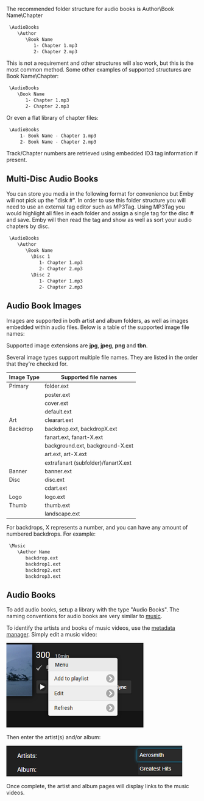 The recommended folder structure for audio books is Author\Book Name\Chapter

```
 \AudioBooks
    \Author
       \Book Name
          1- Chapter 1.mp3
          2- Chapter 2.mp3
```

This is not a requirement and other structures will also work, but this is the most common method. Some other examples of supported structures are Book Name\Chapter:

```
 \AudioBooks
    \Book Name
       1- Chapter 1.mp3
       2- Chapter 2.mp3
```

Or even a flat library of chapter files:

```
 \AudioBooks
     1- Book Name - Chapter 1.mp3
     2- Book Name - Chapter 2.mp3
```

Track/Chapter numbers are retrieved using embedded ID3 tag information if present.

## Multi-Disc Audio Books

You can store you media in the following format for convenience but Emby will not pick up the "disk #".  In order to use this folder structure you will need to use an external tag editor such as MP3Tag.  Using MP3Tag you would highlight all files in each folder and assign a single tag for the disc # and save.  Emby will then read the tag and show as well as sort your audio chapters by disc.

```
 \AudioBooks
    \Author
       \Book Name
         \Disc 1
            1- Chapter 1.mp3
            2- Chapter 2.mp3
         \Disc 2
            1- Chapter 1.mp3
            2- Chapter 2.mp3
```

## Audio Book Images

Images are supported in both artist and album folders, as well as images embedded within audio files. Below is a table of the supported image file names:

Supported image extensions are **jpg**, **jpeg**, **png** and **tbn**.

Several image types support multiple file names. They are listed in the order that they're checked for.

| Image Type | Supported file names  |
| ------------- |---------------|
| Primary      | folder.ext |
|              | poster.ext |
|              | cover.ext |
|              | default.ext |
| Art      | clearart.ext      |
| Backdrop  | backdrop.ext, backdropX.ext |
|           | fanart.ext, fanart-X.ext |
|           | background.ext, background-X.ext      |
|           | art.ext, art-X.ext      |
|           | extrafanart (subfolder)/fanartX.ext      |
| Banner   | banner.ext      |
| Disc      | disc.ext      |
|           | cdart.ext      |
| Logo     | logo.ext      |
| Thumb     | thumb.ext      |
|           | landscape.ext      |

For backdrops, X represents a number, and you can have any amount of numbered backdrops. For example:

```
 \Music
    \Author Name
       backdrop.ext
       backdrop1.ext
       backdrop2.ext
       backdrop3.ext

```


## Audio Books

To add audio books, setup a library with the type "Audio Books". The naming conventions for audio books are very similar to [music](Music-naming).

To identify the artists and books of music videos, use the [metadata manager](Metadata-manager). Simply edit a music video:

![](images/server/musicvideos1.png)

Then enter the artist(s) and/or album:

![](images/server/musicvideos2.png)

Once complete, the artist and album pages will display links to the music videos.